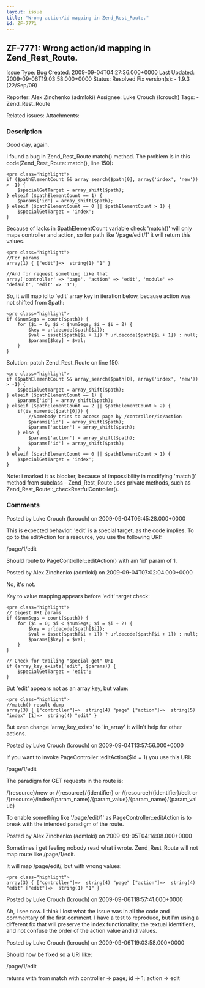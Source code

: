 ```yaml
---
layout: issue
title: "Wrong action/id mapping in Zend_Rest_Route."
id: ZF-7771
---
```


ZF-7771: Wrong action/id mapping in Zend\_Rest\_Route.
------------------------------------------------------

 Issue Type: Bug Created: 2009-09-04T04:27:36.000+0000 Last Updated: 2009-09-06T19:03:58.000+0000 Status: Resolved Fix version(s): - 1.9.3 (22/Sep/09)
 
 Reporter:  Alex Zinchenko (admloki)  Assignee:  Luke Crouch (lcrouch)  Tags: - Zend\_Rest\_Route
 
 Related issues: 
 Attachments: 
### Description

Good day, again.

I found a bug in Zend\_Rest\_Route match() method. The problem is in this code(Zend\_Rest\_Route::match(), line 150):

 
    <pre class="highlight">
    if ($pathElementCount && array_search($path[0], array('index', 'new')) > -1) {
        $specialGetTarget = array_shift($path);
    } elseif ($pathElementCount == 1) {
        $params['id'] = array_shift($path);
    } elseif ($pathElementCount == 0 || $pathElementCount > 1) {
        $specialGetTarget = 'index';
    }


Because of lacks in $pathElementCount variable check 'match()' will only maps controller and action, so for path like '/page/edit/1' it will return this values.

 
    <pre class="highlight">
    //For params
    array(1) { ["edit"]=>  string(1) "1" } 
    
    //And for request something like that
    array('controller' => 'page', 'action' => 'edit', 'module' => 'default', 'edit' => '1');


So, it will map id to 'edit' array key in iteration below, because action was not shifted from $path:

 
    <pre class="highlight">
    if ($numSegs = count($path)) {
        for ($i = 0; $i < $numSegs; $i = $i + 2) {
            $key = urldecode($path[$i]);
            $val = isset($path[$i + 1]) ? urldecode($path[$i + 1]) : null;
            $params[$key] = $val;
        }
    }


Solution: patch Zend\_Rest\_Route on line 150:

 
    <pre class="highlight">
    if ($pathElementCount && array_search($path[0], array('index', 'new')) > -1) {
        $specialGetTarget = array_shift($path);
    } elseif ($pathElementCount == 1) {
        $params['id'] = array_shift($path);
    } elseif ($pathElementCount == 2 || $pathElementCount > 2) {
        if(is_numeric($path[0])) {
            //Somebody tries to access page by /controller/id/action
            $params['id'] = array_shift($path);
            $params['action'] = array_shift($path);
        } else {
            $params['action'] = array_shift($path);
            $params['id'] = array_shift($path);
        }
    } elseif ($pathElementCount == 0 || $pathElementCount > 1) {
        $specialGetTarget = 'index';
    }


Note: i marked it as blocker, because of impossibility in modifying 'match()' method from subclass - Zend\_Rest\_Route uses private methods, such as Zend\_Rest\_Route::\_checkRestfulController().

 

 

### Comments

Posted by Luke Crouch (lcrouch) on 2009-09-04T06:45:28.000+0000

This is expected behavior. 'edit' is a special target, as the code implies. To go to the editAction for a resource, you use the following URI:

/page/1/edit

Should route to PageController::editAction() with am 'id' param of 1.

 

 

Posted by Alex Zinchenko (admloki) on 2009-09-04T07:02:04.000+0000

No, it's not.

Key to value mapping appears before 'edit' target check:

 
    <pre class="highlight">
    // Digest URI params
    if ($numSegs = count($path)) {
        for ($i = 0; $i < $numSegs; $i = $i + 2) {
            $key = urldecode($path[$i]);
            $val = isset($path[$i + 1]) ? urldecode($path[$i + 1]) : null;
            $params[$key] = $val;
        }
    }
    
    // Check for trailing "special get" URI
    if (array_key_exists('edit', $params)) {
        $specialGetTarget = 'edit';
    }


But 'edit' appears not as an array key, but value:

 
    <pre class="highlight">
    //match() result dump
    array(3) { ["controller"]=>  string(4) "page" ["action"]=>  string(5) "index" [1]=>  string(4) "edit" } 


But even change 'array\_key\_exists' to 'in\_array' it willn't help for other actions.

 

 

Posted by Luke Crouch (lcrouch) on 2009-09-04T13:57:56.000+0000

If you want to invoke PageController::editAction($id = 1) you use this URI:

/page/1/edit

The paradigm for GET requests in the route is:

/{resource}/new or /{resource}/{identifier} or /{resource}/{identifier}/edit or /{resource}/index/{param\_name}/{param\_value}/{param\_name}/{param\_value}

To enable something like '/page/edit/1' as PageController::editAction is to break with the intended paradigm of the route.

 

 

Posted by Alex Zinchenko (admloki) on 2009-09-05T04:14:08.000+0000

Sometimes i get feeling nobody read what i wrote. Zend\_Rest\_Route will not map route like /page/1/edit.

It will map /page/edit/, but with wrong values:

 
    <pre class="highlight">
    array(3) { ["controller"]=>  string(4) "page" ["action"]=>  string(4) "edit" ["edit"]=>  string(1) "1" } 


 

 

Posted by Luke Crouch (lcrouch) on 2009-09-06T18:57:41.000+0000

Ah, I see now. I think I lost what the issue was in all the code and commentary of the first comment. I have a test to reproduce, but I'm using a different fix that will preserve the index functionality, the textual identifiers, and not confuse the order of the action value and id values.

 

 

Posted by Luke Crouch (lcrouch) on 2009-09-06T19:03:58.000+0000

Should now be fixed so a URI like:

/page/1/edit

returns with from match with controller => page; id => 1; action => edit

 

 